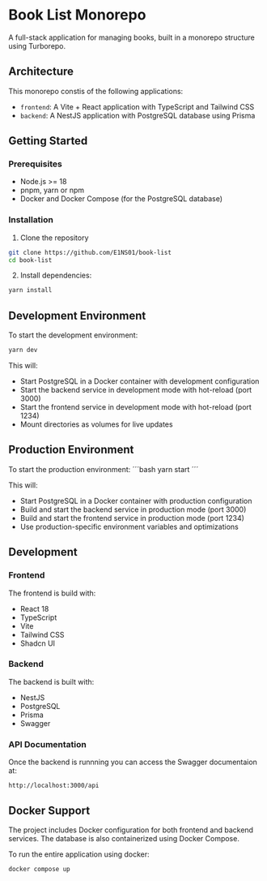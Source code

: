 # Book List Monorepo

A full-stack application for managing books, built in a monorepo structure using Turborepo.

## Architecture

This monorepo constis of the following applications:

- `frontend`: A Vite + React application with TypeScript and Tailwind CSS
- `backend`: A NestJS application with PostgreSQL database using Prisma

## Getting Started

### Prerequisites

- Node.js >= 18
- pnpm, yarn or npm
- Docker and Docker Compose (for the PostgreSQL database)

### Installation

1. Clone the repository

```bash
git clone https://github.com/E1NS01/book-list
cd book-list
```

2. Install dependencies:

```bash
yarn install
```

## Development Environment

To start the development environment:

```bash
yarn dev
```

This will:

- Start PostgreSQL in a Docker container with development configuration
- Start the backend service in development mode with hot-reload (port 3000)
- Start the frontend service in development mode with hot-reload (port 1234)
- Mount directories as volumes for live updates

## Production Environment

To start the production environment:
´´´bash
yarn start
´´´

This will:

- Start PostgreSQL in a Docker container with production configuration
- Build and start the backend service in production mode (port 3000)
- Build and start the frontend service in production mode (port 1234)
- Use production-specific environment variables and optimizations

## Development

### Frontend

The frontend is build with:

- React 18
- TypeScript
- Vite
- Tailwind CSS
- Shadcn UI

### Backend

The backend is built with:

- NestJS
- PostgreSQL
- Prisma
- Swagger

### API Documentation

Once the backend is runnning you can access the Swagger documentaion at:

```
http://localhost:3000/api
```

## Docker Support

The project includes Docker configuration for both frontend and backend services. The database is also containerized using Docker Compose.

To run the entire application using docker:

```bash
docker compose up
```
